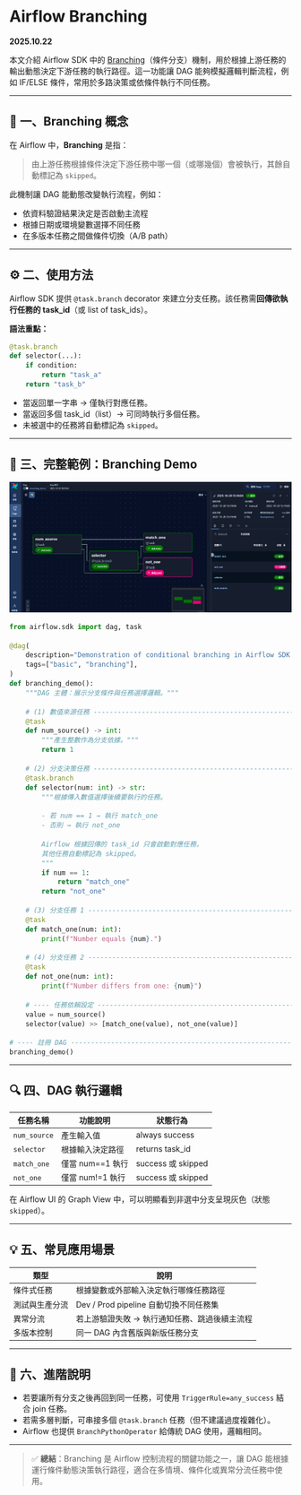 # Airflow Branching

**2025.10.22**

本文介紹 Airflow SDK 中的 [Branching](https://airflow.apache.org/docs/apache-airflow/stable/core-concepts/dags.html#branching)（條件分支）機制，用於根據上游任務的輸出動態決定下游任務的執行路徑。這一功能讓 DAG 能夠模擬邏輯判斷流程，例如 IF/ELSE 條件，常用於多路決策或依條件執行不同任務。

---

## 🧭 一、Branching 概念

在 Airflow 中，**Branching** 是指：

> 由上游任務根據條件決定下游任務中哪一個（或哪幾個）會被執行，其餘自動標記為 `skipped`。

此機制讓 DAG 能動態改變執行流程，例如：

* 依資料驗證結果決定是否啟動主流程
* 根據日期或環境變數選擇不同任務
* 在多版本任務之間做條件切換（A/B path）

---

## ⚙️ 二、使用方法

Airflow SDK 提供 `@task.branch` decorator 來建立分支任務。該任務需**回傳欲執行任務的 task_id**（或 list of task_ids）。

**語法重點：**

```python
@task.branch
def selector(...):
    if condition:
        return "task_a"
    return "task_b"
```

* 當返回單一字串 → 僅執行對應任務。
* 當返回多個 task_id（list）→ 可同時執行多個任務。
* 未被選中的任務將自動標記為 `skipped`。

---

## 🧩 三、完整範例：Branching Demo

![Airflow branching](../img/branching.png)

```python
from airflow.sdk import dag, task

@dag(
    description="Demonstration of conditional branching in Airflow SDK.",
    tags=["basic", "branching"],
)
def branching_demo():
    """DAG 主體：展示分支條件與任務選擇邏輯。"""

    # (1) 數值來源任務 ----------------------------------------------------
    @task
    def num_source() -> int:
        """產生整數作為分支依據。"""
        return 1

    # (2) 分支決策任務 ----------------------------------------------------
    @task.branch
    def selector(num: int) -> str:
        """根據傳入數值選擇後續要執行的任務。

        - 若 num == 1 → 執行 match_one
        - 否則 → 執行 not_one

        Airflow 根據回傳的 task_id 只會啟動對應任務，
        其他任務自動標記為 skipped。
        """
        if num == 1:
            return "match_one"
        return "not_one"

    # (3) 分支任務 1 ------------------------------------------------------
    @task
    def match_one(num: int):
        print(f"Number equals {num}.")

    # (4) 分支任務 2 ------------------------------------------------------
    @task
    def not_one(num: int):
        print(f"Number differs from one: {num}")

    # ---- 任務依賴設定 ----------------------------------------------------
    value = num_source()
    selector(value) >> [match_one(value), not_one(value)]

# ---- 註冊 DAG -------------------------------------------------------------
branching_demo()
```

---

## 🔍 四、DAG 執行邏輯

| 任務名稱         | 功能說明         | 狀態行為              |
| ------------ | ------------ | ----------------- |
| `num_source` | 產生輸入值        | always success    |
| `selector`   | 根據輸入決定路徑     | returns task_id   |
| `match_one`  | 僅當 num==1 執行 | success 或 skipped |
| `not_one`    | 僅當 num!=1 執行 | success 或 skipped |

在 Airflow UI 的 Graph View 中，可以明顯看到非選中分支呈現灰色（狀態 `skipped`）。

---

## 💡 五、常見應用場景

| 類型      | 說明                            |
| ------- | ----------------------------- |
| 條件式任務   | 根據變數或外部輸入決定執行哪條任務路徑           |
| 測試與生產分流 | Dev / Prod pipeline 自動切換不同任務集 |
| 異常分流    | 若上游驗證失敗 → 執行通知任務、跳過後續主流程      |
| 多版本控制   | 同一 DAG 內含舊版與新版任務分支            |

---

## 🧠 六、進階說明

* 若要讓所有分支之後再回到同一任務，可使用 `TriggerRule=any_success` 結合 join 任務。
* 若需多層判斷，可串接多個 `@task.branch` 任務（但不建議過度複雜化）。
* Airflow 也提供 `BranchPythonOperator` 給傳統 DAG 使用，邏輯相同。

---

> ✅ **總結**：Branching 是 Airflow 控制流程的關鍵功能之一，讓 DAG 能根據運行條件動態決策執行路徑，適合在多情境、條件化或異常分流任務中使用。
